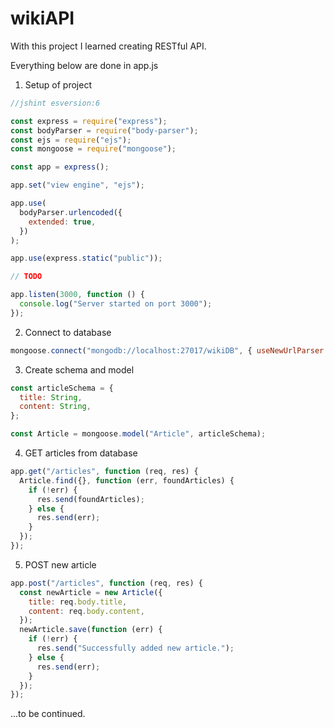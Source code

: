 # wikiAPI
With this project I learned creating RESTful API.

Everything below are done in app.js 

1. Setup of project

```node.js
//jshint esversion:6

const express = require("express");
const bodyParser = require("body-parser");
const ejs = require("ejs");
const mongoose = require("mongoose");

const app = express();

app.set("view engine", "ejs");

app.use(
  bodyParser.urlencoded({
    extended: true,
  })
);

app.use(express.static("public"));

// TODO

app.listen(3000, function () {
  console.log("Server started on port 3000");
});
```

2. Connect to database

```node.js
mongoose.connect("mongodb://localhost:27017/wikiDB", { useNewUrlParser: true });
```

3. Create schema and model

```node.js
const articleSchema = {
  title: String,
  content: String,
};

const Article = mongoose.model("Article", articleSchema);
```

4. GET articles from database

```node.js
app.get("/articles", function (req, res) {
  Article.find({}, function (err, foundArticles) {
    if (!err) {
      res.send(foundArticles);
    } else {
      res.send(err);
    }
  });
});
```

5. POST new article

```node.js
app.post("/articles", function (req, res) {
  const newArticle = new Article({
    title: req.body.title,
    content: req.body.content,
  });
  newArticle.save(function (err) {
    if (!err) {
      res.send("Successfully added new article.");
    } else {
      res.send(err);
    }
  });
});
```

...to be continued.
